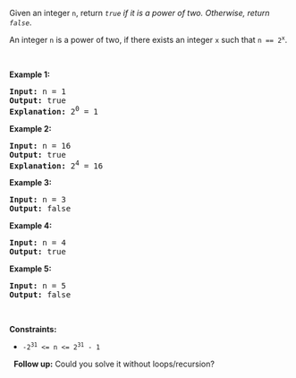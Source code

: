 Given an integer `` n ``, return _`` true `` if it is a power of two. Otherwise, return `` false ``_.

An integer `` n `` is a power of two, if there exists an integer `` x `` such that <code>n == 2<sup>x</sup></code>.

&nbsp;

__Example 1:__

<pre>
<strong>Input:</strong> n = 1
<strong>Output:</strong> true
<strong>Explanation: </strong>2<sup>0</sup> = 1
</pre>

__Example 2:__

<pre>
<strong>Input:</strong> n = 16
<strong>Output:</strong> true
<strong>Explanation: </strong>2<sup>4</sup> = 16
</pre>

__Example 3:__

<pre>
<strong>Input:</strong> n = 3
<strong>Output:</strong> false
</pre>

__Example 4:__

<pre>
<strong>Input:</strong> n = 4
<strong>Output:</strong> true
</pre>

__Example 5:__

<pre>
<strong>Input:</strong> n = 5
<strong>Output:</strong> false
</pre>

&nbsp;

__Constraints:__

*   <code>-2<sup>31</sup> &lt;= n &lt;= 2<sup>31</sup> - 1</code>

&nbsp;
__Follow up:__ Could you solve it without loops/recursion?
